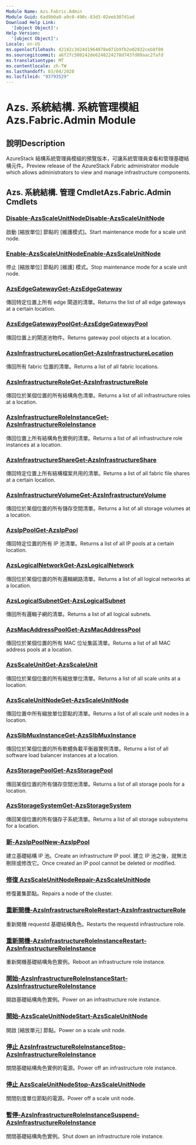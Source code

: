 ```yaml
---
Module Name: Azs.Fabric.Admin
Module Guid: 6ad9b0a0-a9c0-490c-83d3-02eeb307d1ad
Download Help Link:
  '[object Object]': 
Help Version:
  '[object Object]': 
Locale: en-US
ms.openlocfilehash: 42182c3d24d1964078e071b9fb2e02832ceb8f80
ms.sourcegitcommit: a6f2fc500242de6248224278d743fd09aac2fafd
ms.translationtype: MT
ms.contentlocale: zh-TW
ms.lasthandoff: 03/04/2020
ms.locfileid: "93793529"
---
```

# <span data-ttu-id="769b4-101">Azs. 系統結構. 系統管理模組</span><span class="sxs-lookup"><span data-stu-id="769b4-101">Azs.Fabric.Admin Module</span></span>
## <span data-ttu-id="769b4-102">說明</span><span class="sxs-lookup"><span data-stu-id="769b4-102">Description</span></span>
<span data-ttu-id="769b4-103">AzureStack 結構系統管理員模組的預覽版本，可讓系統管理員查看和管理基礎結構元件。</span><span class="sxs-lookup"><span data-stu-id="769b4-103">Preview release of the AzureStack Fabric administrator module which allows administrators to view and manage infrastructure components.</span></span>  
## <span data-ttu-id="769b4-104">Azs. 系統結構. 管理 Cmdlet</span><span class="sxs-lookup"><span data-stu-id="769b4-104">Azs.Fabric.Admin Cmdlets</span></span>
### [<span data-ttu-id="769b4-105">Disable-AzsScaleUnitNode</span><span class="sxs-lookup"><span data-stu-id="769b4-105">Disable-AzsScaleUnitNode</span></span>](Disable-AzsScaleUnitNode.md)
<span data-ttu-id="769b4-106">啟動 [縮放單位] 節點的 [維護模式]。</span><span class="sxs-lookup"><span data-stu-id="769b4-106">Start maintenance mode for a scale unit node.</span></span>

### [<span data-ttu-id="769b4-107">Enable-AzsScaleUnitNode</span><span class="sxs-lookup"><span data-stu-id="769b4-107">Enable-AzsScaleUnitNode</span></span>](Enable-AzsScaleUnitNode.md)
<span data-ttu-id="769b4-108">停止 [縮放單位] 節點的 [維護] 模式。</span><span class="sxs-lookup"><span data-stu-id="769b4-108">Stop maintenance mode for a scale unit node.</span></span>

### [<span data-ttu-id="769b4-109">AzsEdgeGateway</span><span class="sxs-lookup"><span data-stu-id="769b4-109">Get-AzsEdgeGateway</span></span>](Get-AzsEdgeGateway.md)
<span data-ttu-id="769b4-110">傳回特定位置上所有 edge 閘道的清單。</span><span class="sxs-lookup"><span data-stu-id="769b4-110">Returns the list of all edge gateways at a certain location.</span></span>

### [<span data-ttu-id="769b4-111">AzsEdgeGatewayPool</span><span class="sxs-lookup"><span data-stu-id="769b4-111">Get-AzsEdgeGatewayPool</span></span>](Get-AzsEdgeGatewayPool.md)
<span data-ttu-id="769b4-112">傳回位置上的閘道池物件。</span><span class="sxs-lookup"><span data-stu-id="769b4-112">Returns gateway pool objects at a location.</span></span>

### [<span data-ttu-id="769b4-113">AzsInfrastructureLocation</span><span class="sxs-lookup"><span data-stu-id="769b4-113">Get-AzsInfrastructureLocation</span></span>](Get-AzsInfrastructureLocation.md)
<span data-ttu-id="769b4-114">傳回所有 fabric 位置的清單。</span><span class="sxs-lookup"><span data-stu-id="769b4-114">Returns a list of all fabric locations.</span></span>

### [<span data-ttu-id="769b4-115">AzsInfrastructureRole</span><span class="sxs-lookup"><span data-stu-id="769b4-115">Get-AzsInfrastructureRole</span></span>](Get-AzsInfrastructureRole.md)
<span data-ttu-id="769b4-116">傳回位於某個位置的所有結構角色清單。</span><span class="sxs-lookup"><span data-stu-id="769b4-116">Returns a list of all infrastructure roles at a location.</span></span>

### [<span data-ttu-id="769b4-117">AzsInfrastructureRoleInstance</span><span class="sxs-lookup"><span data-stu-id="769b4-117">Get-AzsInfrastructureRoleInstance</span></span>](Get-AzsInfrastructureRoleInstance.md)
<span data-ttu-id="769b4-118">傳回位置上所有結構角色實例的清單。</span><span class="sxs-lookup"><span data-stu-id="769b4-118">Returns a list of all infrastructure role instances at a location.</span></span>

### [<span data-ttu-id="769b4-119">AzsInfrastructureShare</span><span class="sxs-lookup"><span data-stu-id="769b4-119">Get-AzsInfrastructureShare</span></span>](Get-AzsInfrastructureShare.md)
<span data-ttu-id="769b4-120">傳回特定位置上所有結構檔案共用的清單。</span><span class="sxs-lookup"><span data-stu-id="769b4-120">Returns a list of all fabric file shares at a certain location.</span></span>

### [<span data-ttu-id="769b4-121">AzsInfrastructureVolume</span><span class="sxs-lookup"><span data-stu-id="769b4-121">Get-AzsInfrastructureVolume</span></span>](Get-AzsInfrastructureVolume.md)
<span data-ttu-id="769b4-122">傳回位於某個位置的所有儲存空間清單。</span><span class="sxs-lookup"><span data-stu-id="769b4-122">Returns a list of all storage volumes at a location.</span></span>

### [<span data-ttu-id="769b4-123">AzsIpPool</span><span class="sxs-lookup"><span data-stu-id="769b4-123">Get-AzsIpPool</span></span>](Get-AzsIpPool.md)
<span data-ttu-id="769b4-124">傳回特定位置的所有 IP 池清單。</span><span class="sxs-lookup"><span data-stu-id="769b4-124">Returns a list of all IP pools at a certain location.</span></span>

### [<span data-ttu-id="769b4-125">AzsLogicalNetwork</span><span class="sxs-lookup"><span data-stu-id="769b4-125">Get-AzsLogicalNetwork</span></span>](Get-AzsLogicalNetwork.md)
<span data-ttu-id="769b4-126">傳回位於某個位置的所有邏輯網路清單。</span><span class="sxs-lookup"><span data-stu-id="769b4-126">Returns a list of all logical networks at a location.</span></span>

### [<span data-ttu-id="769b4-127">AzsLogicalSubnet</span><span class="sxs-lookup"><span data-stu-id="769b4-127">Get-AzsLogicalSubnet</span></span>](Get-AzsLogicalSubnet.md)
<span data-ttu-id="769b4-128">傳回所有邏輯子網的清單。</span><span class="sxs-lookup"><span data-stu-id="769b4-128">Returns a list of all logical subnets.</span></span>

### [<span data-ttu-id="769b4-129">AzsMacAddressPool</span><span class="sxs-lookup"><span data-stu-id="769b4-129">Get-AzsMacAddressPool</span></span>](Get-AzsMacAddressPool.md)
<span data-ttu-id="769b4-130">傳回位於某個位置的所有 MAC 位址集區清單。</span><span class="sxs-lookup"><span data-stu-id="769b4-130">Returns a list of all MAC address pools at a location.</span></span>

### [<span data-ttu-id="769b4-131">AzsScaleUnit</span><span class="sxs-lookup"><span data-stu-id="769b4-131">Get-AzsScaleUnit</span></span>](Get-AzsScaleUnit.md)
<span data-ttu-id="769b4-132">傳回位於某個位置的所有縮放單位清單。</span><span class="sxs-lookup"><span data-stu-id="769b4-132">Returns a list of all scale units at a location.</span></span>

### [<span data-ttu-id="769b4-133">AzsScaleUnitNode</span><span class="sxs-lookup"><span data-stu-id="769b4-133">Get-AzsScaleUnitNode</span></span>](Get-AzsScaleUnitNode.md)
<span data-ttu-id="769b4-134">傳回位置中所有縮放單位節點的清單。</span><span class="sxs-lookup"><span data-stu-id="769b4-134">Returns a list of all scale unit nodes in a location.</span></span>

### [<span data-ttu-id="769b4-135">AzsSlbMuxInstance</span><span class="sxs-lookup"><span data-stu-id="769b4-135">Get-AzsSlbMuxInstance</span></span>](Get-AzsSlbMuxInstance.md)
<span data-ttu-id="769b4-136">傳回位於某個位置的所有軟體負載平衡器實例清單。</span><span class="sxs-lookup"><span data-stu-id="769b4-136">Returns a list of all software load balancer instances at a location.</span></span>

### [<span data-ttu-id="769b4-137">AzsStoragePool</span><span class="sxs-lookup"><span data-stu-id="769b4-137">Get-AzsStoragePool</span></span>](Get-AzsStoragePool.md)
<span data-ttu-id="769b4-138">傳回某個位置的所有儲存空間池清單。</span><span class="sxs-lookup"><span data-stu-id="769b4-138">Returns a list of all storage pools for a location.</span></span>

### [<span data-ttu-id="769b4-139">AzsStorageSystem</span><span class="sxs-lookup"><span data-stu-id="769b4-139">Get-AzsStorageSystem</span></span>](Get-AzsStorageSystem.md)
<span data-ttu-id="769b4-140">傳回某個位置的所有儲存子系統清單。</span><span class="sxs-lookup"><span data-stu-id="769b4-140">Returns a list of all storage subsystems for a location.</span></span>

### [<span data-ttu-id="769b4-141">新-AzsIpPool</span><span class="sxs-lookup"><span data-stu-id="769b4-141">New-AzsIpPool</span></span>](New-AzsIpPool.md)
<span data-ttu-id="769b4-142">建立基礎結構 IP 池。</span><span class="sxs-lookup"><span data-stu-id="769b4-142">Create an infrastructure IP pool.</span></span> <span data-ttu-id="769b4-143">建立 IP 池之後，就無法刪除或修改它。</span><span class="sxs-lookup"><span data-stu-id="769b4-143">Once created an IP pool cannot be deleted or modified.</span></span>

### [<span data-ttu-id="769b4-144">修復 AzsScaleUnitNode</span><span class="sxs-lookup"><span data-stu-id="769b4-144">Repair-AzsScaleUnitNode</span></span>](Repair-AzsScaleUnitNode.md)
<span data-ttu-id="769b4-145">修復叢集節點。</span><span class="sxs-lookup"><span data-stu-id="769b4-145">Repairs a node of the cluster.</span></span>

### [<span data-ttu-id="769b4-146">重新開機-AzsInfrastructureRole</span><span class="sxs-lookup"><span data-stu-id="769b4-146">Restart-AzsInfrastructureRole</span></span>](Restart-AzsInfrastructureRole.md)
<span data-ttu-id="769b4-147">重新開機 requestd 基礎結構角色。</span><span class="sxs-lookup"><span data-stu-id="769b4-147">Restarts the requestd infrastructure role.</span></span>

### [<span data-ttu-id="769b4-148">重新開機-AzsInfrastructureRoleInstance</span><span class="sxs-lookup"><span data-stu-id="769b4-148">Restart-AzsInfrastructureRoleInstance</span></span>](Restart-AzsInfrastructureRoleInstance.md)
<span data-ttu-id="769b4-149">重新開機基礎結構角色實例。</span><span class="sxs-lookup"><span data-stu-id="769b4-149">Reboot an infrastructure role instance.</span></span>

### [<span data-ttu-id="769b4-150">開始-AzsInfrastructureRoleInstance</span><span class="sxs-lookup"><span data-stu-id="769b4-150">Start-AzsInfrastructureRoleInstance</span></span>](Start-AzsInfrastructureRoleInstance.md)
<span data-ttu-id="769b4-151">開啟基礎結構角色實例。</span><span class="sxs-lookup"><span data-stu-id="769b4-151">Power on an infrastructure role instance.</span></span>

### [<span data-ttu-id="769b4-152">開始-AzsScaleUnitNode</span><span class="sxs-lookup"><span data-stu-id="769b4-152">Start-AzsScaleUnitNode</span></span>](Start-AzsScaleUnitNode.md)
<span data-ttu-id="769b4-153">開啟 [縮放單元] 節點。</span><span class="sxs-lookup"><span data-stu-id="769b4-153">Power on a scale unit node.</span></span>

### [<span data-ttu-id="769b4-154">停止 AzsInfrastructureRoleInstance</span><span class="sxs-lookup"><span data-stu-id="769b4-154">Stop-AzsInfrastructureRoleInstance</span></span>](Stop-AzsInfrastructureRoleInstance.md)
<span data-ttu-id="769b4-155">關閉基礎結構角色實例的電源。</span><span class="sxs-lookup"><span data-stu-id="769b4-155">Power off an infrastructure role instance.</span></span>

### [<span data-ttu-id="769b4-156">停止 AzsScaleUnitNode</span><span class="sxs-lookup"><span data-stu-id="769b4-156">Stop-AzsScaleUnitNode</span></span>](Stop-AzsScaleUnitNode.md)
<span data-ttu-id="769b4-157">關閉刻度單位節點的電源。</span><span class="sxs-lookup"><span data-stu-id="769b4-157">Power off a scale unit node.</span></span>

### [<span data-ttu-id="769b4-158">暫停-AzsInfrastructureRoleInstance</span><span class="sxs-lookup"><span data-stu-id="769b4-158">Suspend-AzsInfrastructureRoleInstance</span></span>](Suspend-AzsInfrastructureRoleInstance.md)
<span data-ttu-id="769b4-159">關閉基礎結構角色實例。</span><span class="sxs-lookup"><span data-stu-id="769b4-159">Shut down an infrastructure role instance.</span></span>

